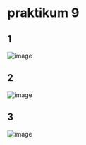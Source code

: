 # praktikum 9

## 1

![image](https://user-images.githubusercontent.com/83127947/233152471-583b4c01-3098-4037-b879-0e47e062ce8c.png)

## 2

![image](https://user-images.githubusercontent.com/83127947/233156305-2d0f877e-f65e-454c-bfa9-eda2af53d19c.png)

## 3

![image](https://user-images.githubusercontent.com/83127947/233174228-9b8d0942-6a28-440e-874e-bb41cf8d39ef.png)

